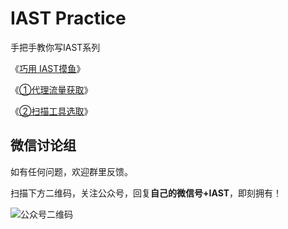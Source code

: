 # IAST Practice

手把手教你写IAST系列

《[巧用 IAST摸鱼](https://github.com/one-iast/practice/blob/main/course/0%20%E5%B7%A7%E7%94%A8%20IAST%E6%91%B8%E9%B1%BC.md)》

《[①代理流量获取](https://github.com/one-iast/practice/blob/main/course/1%20%E4%BB%A3%E7%90%86%E6%B5%81%E9%87%8F%E8%8E%B7%E5%8F%96.md)》

《[②扫描工具选取](https://github.com/one-iast/practice/blob/main/course/2%20%E6%89%AB%E6%8F%8F%E5%B7%A5%E5%85%B7%E9%80%89%E5%8F%96.md)》

## 微信讨论组

如有任何问题，欢迎群里反馈。

扫描下方二维码，关注公众号，回复**自己的微信号+IAST**，即刻拥有！

![公众号二维码](https://github.com/er10yi/MagiCude/raw/v2.1/%E4%BD%BF%E7%94%A8%E8%AF%B4%E6%98%8E%E5%9B%BE1/qrcode_for_Septemberend.jpg)
